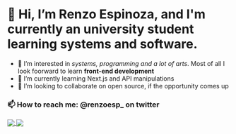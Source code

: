 # 👋 Hi, I’m Renzo Espinoza, and I'm currently an university student learning systems and software.
- 👀 I’m interested in *systems, programming and a lot of arts*. Most of all I look foorward to learn **front-end development**
- 🌱 I’m currently learning Next.js and API manipulations
- 💞️ I’m looking to collaborate on open source, if the opportunity comes up
### 📫 How to reach me: @renzoesp_ on twitter

<a href="https://github.com/anuraghazra/github-readme-stats">
  <img align="center" src="https://github-readme-stats.vercel.app/api/top-langs/?username=Marcel-19&langs_count=8&theme=tokyonight" />
</a>
<a href="https://github.com/anuraghazra/convoychat">
  <img align="center" src="https://github-readme-stats.vercel.app/api?username=Marcel-19&show_icons=true&theme=tokyonight" />
</a>


<!---
Marcel-19/Marcel-19 is a ✨ special ✨ repository because its `README.md` (this file) appears on your GitHub profile.
You can click the Preview link to take a look at your changes.
--->
